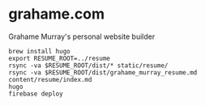 # grahame.com

Grahame Murray's personal website builder

```shell
brew install hugo
export RESUME_ROOT=../resume
rsync -va $RESUME_ROOT/dist/* static/resume/
rsync -va $RESUME_ROOT/dist/grahame_murray_resume.md content/resume/index.md
hugo
firebase deploy
```

